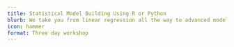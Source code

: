 ```yaml
---
title: Statistical Model Building Using R or Python
blurb: We take you from linear regression all the way to advanced modelling using mixed effects and Bayesian hierarchical models.
icon: hammer
format: Three day workshop
---
```

